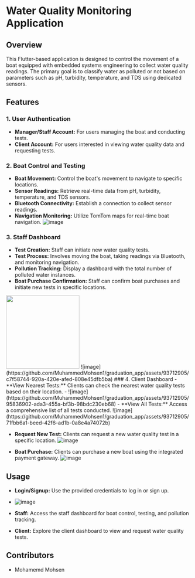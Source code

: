 # Water Quality Monitoring Application

## Overview
This Flutter-based application is designed to control the movement of a boat equipped with embedded systems engineering to collect water quality readings. The primary goal is to classify water as polluted or not based on parameters such as pH, turbidity, temperature, and TDS using dedicated sensors.

## Features

### 1. User Authentication
- **Manager/Staff Account:** For users managing the boat and conducting tests.
- **Client Account:** For users interested in viewing water quality data and requesting tests.

### 2. Boat Control and Testing
- **Boat Movement:** Control the boat's movement to navigate to specific locations.
- **Sensor Readings:** Retrieve real-time data from pH, turbidity, temperature, and TDS sensors.
- **Bluetooth Connectivity:** Establish a connection to collect sensor readings.
- **Navigation Monitoring:** Utilize TomTom maps for real-time boat navigation.
![image](https://github.com/MuhammedMohsen1/graduation_app/assets/93712905/b8b3aafa-6cc4-406d-937b-e4679503a224)
### 3. Staff Dashboard
- **Test Creation:** Staff can initiate new water quality tests.
- **Test Process:** Involves moving the boat, taking readings via Bluetooth, and monitoring navigation.
- **Pollution Tracking:** Display a dashboard with the total number of polluted water instances.
- **Boat Purchase Confirmation:** Staff can confirm boat purchases and initiate new tests in specific locations.
<img src="https://github.com/MuhammedMohsen1/graduation_app/assets/93712905/3ef8d989-4877-4708-af78-ae4ef26a8e3f" width="200" height="200">
![image](https://github.com/MuhammedMohsen1/graduation_app/assets/93712905/c7f58744-920a-420e-afed-808e45dfb5ba)
### 4. Client Dashboard
- **View Nearest Tests:** Clients can check the nearest water quality tests based on their location.
- ![image](https://github.com/MuhammedMohsen1/graduation_app/assets/93712905/95836902-ada3-455a-bf3b-98bdc230eb68)
- **View All Tests:** Access a comprehensive list of all tests conducted.
  ![image](https://github.com/MuhammedMohsen1/graduation_app/assets/93712905/71fbb6a1-beed-42f6-ad1b-0a8e4a74072b)

- **Request New Test:** Clients can request a new water quality test in a specific location.
  ![image](https://github.com/MuhammedMohsen1/graduation_app/assets/93712905/901d1013-2b6e-4b1b-82e8-4bfb1799a72a)

- **Boat Purchase:** Clients can purchase a new boat using the integrated payment gateway.
 ![image](https://github.com/MuhammedMohsen1/graduation_app/assets/93712905/c01498fb-791f-4988-8849-00eb2f483db6)



  


## Usage
- **Login/Signup:** Use the provided credentials to log in or sign up.
- ![image](https://github.com/MuhammedMohsen1/graduation_app/assets/93712905/d1351c39-fe69-4fdd-9493-30969505e67c)

- **Staff:** Access the staff dashboard for boat control, testing, and pollution tracking.
- **Client:** Explore the client dashboard to view and request water quality tests.

## Contributors
- Mohamemd Mohsen

